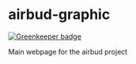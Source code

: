 # airbud-graphic

[![Greenkeeper badge](https://badges.greenkeeper.io/mmaines16/airbud-graphic.svg)](https://greenkeeper.io/)

Main webpage for the airbud project
